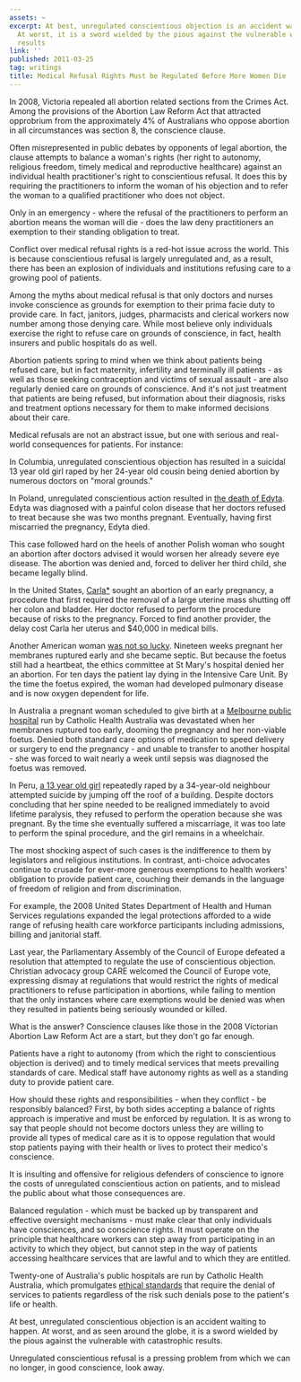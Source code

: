 ```yaml
---
assets: ~
excerpt: At best, unregulated conscientious objection is an accident waiting to happen.
  At worst, it is a sword wielded by the pious against the vulnerable with catastrophic
  results
link: ''
published: 2011-03-25
tag: writings
title: Medical Refusal Rights Must be Regulated Before More Women Die
---
```

In 2008, Victoria repealed all abortion related sections from the Crimes Act. Among the provisions of the Abortion Law Reform Act that attracted opprobrium from the approximately 4% of Australians who oppose abortion in all circumstances was section 8, the conscience clause.

Often misrepresented in public debates by opponents of legal abortion, the clause attempts to balance a woman's rights (her right to autonomy, religious freedom, timely medical and reproductive healthcare) against an individual health practitioner's right to conscientious refusal. It does this by requiring the practitioners to inform the woman of his objection and to refer the woman to a qualified practitioner who does not object.

Only in an emergency - where the refusal of the practitioners to perform an abortion means the woman will die - does the law deny practitioners an exemption to their standing obligation to treat.

Conflict over medical refusal rights is a red-hot issue across the world. This is because conscientious refusal is largely unregulated and, as a result, there has been an explosion of individuals and institutions refusing care to a growing pool of patients.

Among the myths about medical refusal is that only doctors and nurses invoke conscience as grounds for exemption to their prima facie duty to provide care. In fact, janitors, judges, pharmacists and clerical workers now number among those denying care.
While most believe only individuals exercise the right to refuse care on grounds of conscience, in fact, health insurers and public hospitals do as well.

Abortion patients spring to mind when we think about patients being refused care, but in fact maternity, infertility and terminally ill patients - as well as those seeking contraception and victims of sexual assault - are also regularly denied care on grounds of conscience.
And it's not just treatment that patients are being refused, but information about their diagnosis, risks and treatment options necessary for them to make informed decisions about their care.

Medical refusals are not an abstract issue, but one with serious and real-world consequences for patients. For instance:

In Columbia, unregulated conscientious objection has resulted in a suicidal 13 year old girl raped by her 24-year old cousin being denied abortion by numerous doctors on "moral grounds."

In Poland, unregulated conscientious action resulted in [the death of Edyta](http://reproductiverights.org/en/case/z-v-poland-european-court-of-human-rights). Edyta was diagnosed with a painful colon disease that her doctors refused to treat because she was two months pregnant. Eventually, having first miscarried the pregnancy, Edyta died.

This case followed hard on the heels of another Polish woman who sought an abortion after doctors advised it would worsen her already severe eye disease. The abortion was denied and, forced to deliver her third child, she became legally blind.

In the United States, [Carla*](http://www.healthlaw.org/images/stories/Health_Care_Refusals_Undermining_Quality_Care_for_Women.pdf) sought an abortion of an early pregnancy, a procedure that first required the removal of a large uterine mass shutting off her colon and bladder. Her doctor refused to perform the procedure because of risks to the pregnancy. Forced to find another provider, the delay cost Carla her uterus and $40,000 in medical bills.

Another American woman [was not so lucky](http://www.healthlaw.org/images/stories/Health_Care_Refusals_Undermining_Quality_Care_for_Women.pdf). Nineteen weeks pregnant her membranes ruptured early and she became septic. But because the foetus still had a heartbeat, the ethics committee at St Mary's hospital denied her an abortion. For ten days the patient lay dying in the Intensive Care Unit. By the time the foetus expired, the woman had developed pulmonary disease and is now oxygen dependent for life.

In Australia a pregnant woman scheduled to give birth at a [Melbourne public hospital](http://cannold.com/articles/article/women-failed-by-catholic-run-hospitals/) run by Catholic Health Australia was devastated when her membranes ruptured too early, dooming the pregnancy and her non-viable foetus. Denied both standard care options of medication to speed delivery or surgery to end the pregnancy - and unable to transfer to another hospital - she was forced to wait nearly a week until sepsis was diagnosed the foetus was removed.

In Peru, [a 13 year old girl](http://reproductiverights.org/en/case/lc-v-peru-un-committee-on-the-elimination-of-discrimination-against-women) repeatedly raped by a 34-year-old neighbour attempted suicide by jumping off the roof of a building. Despite doctors concluding that her spine needed to be realigned immediately to avoid lifetime paralysis, they refused to perform the operation because she was pregnant. By the time she eventually suffered a miscarriage, it was too late to perform the spinal procedure, and the girl remains in a wheelchair.

The most shocking aspect of such cases is the indifference to them by legislators and religious institutions. In contrast, anti-choice advocates continue to crusade for ever-more generous exemptions to health workers' obligation to provide patient care, couching their demands in the language of freedom of religion and from discrimination.

For example, the 2008 United States Department of Health and Human Services regulations expanded the legal protections afforded to a wide range of refusing health care workforce participants including admissions, billing and janitorial staff.

Last year, the Parliamentary Assembly of the Council of Europe defeated a resolution that attempted to regulate the use of conscientious objection. Christian advocacy group CARE welcomed the Council of Europe vote, expressing dismay at regulations that would restrict the rights of medical practitioners to refuse participation in abortions, while failing to mention that the only instances where care exemptions would be denied was when they resulted in patients being seriously wounded or killed.

What is the answer? Conscience clauses like those in the 2008 Victorian Abortion Law Reform Act are a start, but they don't go far enough.

Patients have a right to autonomy (from which the right to conscientious objection is derived) and to timely medical services that meets prevailing standards of care. Medical staff have autonomy rights as well as a standing duty to provide patient care.

How should these rights and responsibilities - when they conflict - be responsibly balanced?
First, by both sides accepting a balance of rights approach is imperative and must be enforced by regulation. It is as wrong to say that people should not become doctors unless they are willing to provide all types of medical care as it is to oppose regulation that would stop patients paying with their health or lives to protect their medico's conscience.

It is insulting and offensive for religious defenders of conscience to ignore the costs of unregulated conscientious action on patients, and to mislead the public about what those consequences are.

Balanced regulation - which must be backed up by transparent and effective oversight mechanisms - must make clear that only individuals have consciences, and so conscience rights. It must operate on the principle that healthcare workers can step away from participating in an activity to which they object, but cannot step in the way of patients accessing healthcare services that are lawful and to which they are entitled.

Twenty-one of Australia's public hospitals are run by Catholic Health Australia, which promulgates [ethical standards](http://www.cha.org.au/site.php?id=223) that require the denial of services to patients regardless of the risk such denials pose to the patient's life or health.

At best, unregulated conscientious objection is an accident waiting to happen. At worst, and as seen around the globe, it is a sword wielded by the pious against the vulnerable with catastrophic results.

Unregulated conscientious refusal is a pressing problem from which we can no longer, in good conscience, look away.